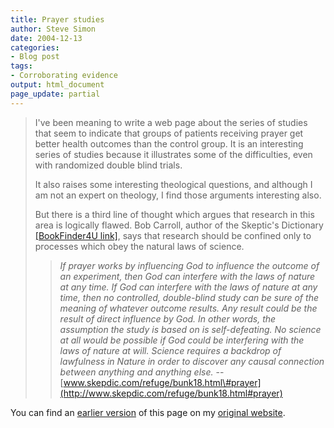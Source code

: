 ```yaml
---
title: Prayer studies
author: Steve Simon
date: 2004-12-13
categories:
- Blog post
tags:
- Corroborating evidence
output: html_document
page_update: partial
---
```

> I've been meaning to write a web page about the series of studies
> that seem to indicate that groups of patients receiving prayer get
> better health outcomes than the control group. It is an interesting
> series of studies because it illustrates some of the difficulties,
> even with randomized double blind trials.
>
> It also raises some interesting theological questions, and although I
> am not an expert on theology, I find those arguments interesting also.
>
> But there is a third line of thought which argues that research in
> this area is logically flawed. Bob Carroll, author of the Skeptic's
> Dictionary [\[BookFinder4U
> link\]](http://www.bookfinder4u.com/detail/0471272426.html), says that
> research should be confined only to processes which obey the natural
> laws of science.
>
> > *If prayer works by influencing God to influence the outcome of an
> > experiment, then God can interfere with the laws of nature at any
> > time. If God can interfere with the laws of nature at any time, then
> > no controlled, double-blind study can be sure of the meaning of
> > whatever outcome results. Any result could be the result of direct
> > influence by God. In other words, the assumption the study is based
> > on is self-defeating. No science at all would be possible if God
> > could be interfering with the laws of nature at will. Science
> > requires a backdrop of lawfulness in Nature in order to discover any
> > causal connection between anything and anything else.* \--
> > [www.skepdic.com/refuge/bunk18.html\#prayer](http://www.skepdic.com/refuge/bunk18.html#prayer)

You can find an [earlier version](http://www.pmean.com/04/PrayerStudies.html) of this page on my [original website](http://www.pmean.com/original_site.html).
